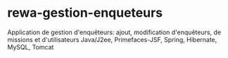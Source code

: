 # rewa-gestion-enqueteurs
Application de gestion d'enquêteurs: ajout, modification d'enquêteurs, de missions et d'utilisateurs
Java/J2ee, Primefaces-JSF, Spring, Hibernate, MySQL, Tomcat
